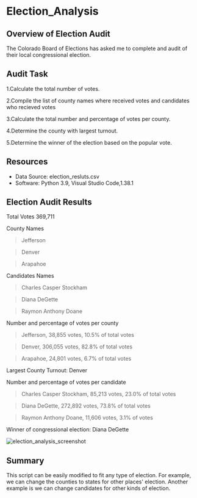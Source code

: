 # Election_Analysis

## Overview of Election Audit
The Colorado Board of Elections has asked me to complete and audit of their local congressional election.

## Audit Task
1.Calculate the total number of votes.

2.Compile the list of county names where received votes and candidates who recieved votes 

3.Calculate the total number and percentage of votes per county.

4.Determine the county with largest turnout.

5.Determine the winner of the election based on the popular vote.

## Resources
- Data Source: election_resluts.csv
- Software: Python 3.9, Visual Studio Code,1.38.1

## Election Audit Results

Total Votes 369,711

County Names

>Jefferson

>Denver

>Arapahoe

Candidates Names

>Charles Casper Stockham

>Diana DeGette

>Raymon Anthony Doane

Number and percentage of votes per county

>Jefferson, 38,855 votes, 10.5% of total votes

>Denver, 306,055 votes, 82.8% of total votes

>Arapahoe, 24,801 votes, 6.7% of total votes

Largest County Turnout: Denver

Number and percentage of votes per candidate

>Charles Casper Stockham, 85,213 votes, 23.0% of total votes

>Diana DeGette, 272,892 votes, 73.8% of total votes

>Raymon Anthony Doane, 11,606 votes, 3.1% of votes

Winner of congressional election: Diana DeGette


![election_analysis_screenshot](https://user-images.githubusercontent.com/71739110/95689801-ee95bf00-0c45-11eb-872c-bd8cbdb283fb.png)

## Summary

This script can be easily modified to fit any type of election. For example, we can change the counties to states for other places' election. Another example is we can change candidates for other kinds of election.
